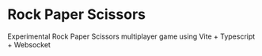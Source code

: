 # Rock Paper Scissors

Experimental Rock Paper Scissors multiplayer game using Vite + Typescript + Websocket
